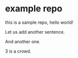 # example repo
this is a sample repo, hello world!

Let us add another sentence.

And another one.

3 is a crowd.